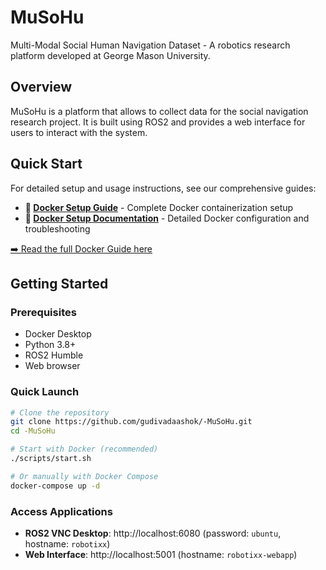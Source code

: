 # MuSoHu

Multi-Modal Social Human Navigation Dataset - A robotics research platform developed at George Mason University.

## Overview

MuSoHu is a platform that allows to collect data for the social navigation research project. It is built using ROS2 and provides a web interface for users to interact with the system.

## Quick Start

For detailed setup and usage instructions, see our comprehensive guides:

- **🐳 [Docker Setup Guide](docs/DOCKER_GUIDE.md)** - Complete Docker containerization setup
- **📖 [Docker Setup Documentation](docs/docker-setup.md)** - Detailed Docker configuration and troubleshooting

[➡️ Read the full Docker Guide here](docs/DOCKER_GUIDE.md)

## Getting Started

### Prerequisites
- Docker Desktop
- Python 3.8+
- ROS2 Humble
- Web browser

### Quick Launch
```bash
# Clone the repository
git clone https://github.com/gudivadaashok/-MuSoHu.git
cd -MuSoHu

# Start with Docker (recommended)
./scripts/start.sh

# Or manually with Docker Compose
docker-compose up -d
```

### Access Applications
- **ROS2 VNC Desktop**: http://localhost:6080 (password: `ubuntu`, hostname: `robotixx`)
- **Web Interface**: http://localhost:5001 (hostname: `robotixx-webapp`)



